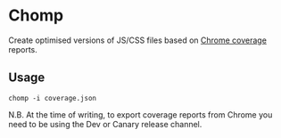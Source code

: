 ﻿# Chomp

Create optimised versions of JS/CSS files based on [Chrome coverage](https://developers.google.com/web/updates/2017/04/devtools-release-notes#coverage) reports.

## Usage

```
chomp -i coverage.json
```

N.B. At the time of writing, to export coverage reports from Chrome you need to be using the Dev or Canary release channel.